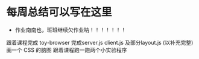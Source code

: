 # 每周总结可以写在这里

* 作业南南也，班班继续欠作业呐！！！！！！！

跟着课程完成 toy-browser
    完成server.js client.js 及部分layout.js (以补充完整)
画一个 CSS 的脑图
跟着课程跑一跑两个小实验程序

